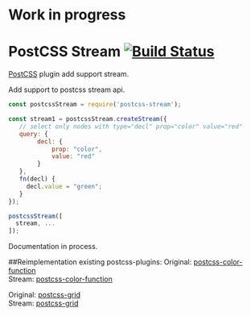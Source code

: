 # Work in progress

# PostCSS Stream [![Build Status][ci-img]][ci]

[PostCSS] plugin add support stream.

[PostCSS]: https://github.com/postcss/postcss
[ci-img]:  https://travis-ci.org/lexich/postcss-stream.svg
[ci]:      https://travis-ci.org/lexich/postcss-stream

Add support to postcss stream api. 
```js
const postcssStream = require('postcss-stream');

const stream1 = postcssStream.createStream({
   // select only nodes with type="decl" prop="color" value="red"
   query: {
        decl: {
            prop: "color",
            value: "red"
        }
   },
   fn(decl) {
     decl.value = "green";
   }
});

postcssStream([
  stream, ...
]);

```

Documentation in process.

##Reimplementation existing postcss-plugins:
Original: [postcss-color-function](https://github.com/postcss/postcss-color-function/blob/master/index.js)  
Stream: [postcss-color-function](https://github.com/lexich/postcss-stream/blob/master/tests/fixtures/postcss-color-function/index.ts)  

Original: [postcss-grid](https://github.com/andyjansson/postcss-grid)  
Stream: [postcss-grid](https://github.com/lexich/postcss-stream/blob/master/tests/fixtures/postcss-grid/index.ts)  
